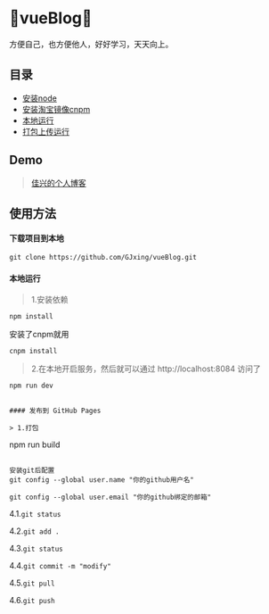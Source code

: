 :running:vueBlog:running:
============

方便自己，也方便他人，好好学习，天天向上。

## 目录


* [安装node](#安装node)
* [安装淘宝镜像cnpm](#安装淘宝镜像cnpm)
* [本地运行](#本地运行)
* [打包上传运行](#打包上传运行)

## Demo

> [佳兴的个人博客](https://GJxing.github.io/vueBlog)

## 使用方法

#### 下载项目到本地
```
git clone https://github.com/GJxing/vueBlog.git
```
#### 本地运行

> 1.安装依赖

```
npm install
```
安装了cnpm就用
```
cnpm install
```

> 2.在本地开启服务，然后就可以通过 http://localhost:8084 访问了

```
npm run dev


#### 发布到 GitHub Pages

> 1.打包

```
npm run build
```

安装git后配置
git config --global user.name "你的github用户名"

git config --global user.email "你的github绑定的邮箱"
```

4.1.`git status`

4.2.`git add .`

4.3.`git status`

4.4.`git commit -m "modify"`

4.5.`git pull`

4.6.`git push`
